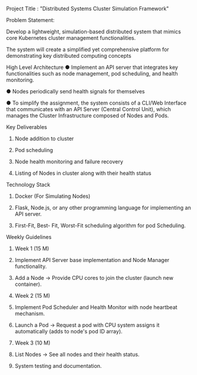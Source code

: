 Project Title : "Distributed Systems Cluster Simulation Framework" 

Problem Statement:

Develop a lightweight, simulation-based distributed system that mimics core Kubernetes cluster management functionalities. 

The system will create a simplified yet comprehensive platform for demonstrating key distributed computing concepts

High Level Architecture
● Implement an API server that integrates key functionalities such as node management, pod scheduling, and health monitoring.

● Nodes periodically send health signals for themselves

● To simplify the assignment, the system consists of a CLI/Web Interface that communicates with an API Server (Central Control Unit), which manages the Cluster
Infrastructure composed of Nodes and Pods.

Key Deliverables

1. Node addition to cluster

2. Pod scheduling

3. Node health monitoring and failure recovery

4. Listing of Nodes in cluster along with their health status

Technology Stack
1. Docker (For Simulating Nodes)

2. Flask, Node.js, or any other programming language for implementing an API server.

3. First-Fit, Best- Fit, Worst-Fit scheduling algorithm for pod Scheduling.


Weekly Guidelines

1. Week 1 (15 M)

1. Implement API Server base implementation and Node Manager functionality.

2. Add a Node → Provide CPU cores to join the cluster (launch new container).


2. Week 2 (15 M)

1. Implement Pod Scheduler and Health Monitor with node heartbeat mechanism.

2. Launch a Pod → Request a pod with CPU system assigns it automatically (adds to node's pod ID array).

3. Week 3 (10 M)

1. List Nodes → See all nodes and their health status.

2. System testing and documentation. 
